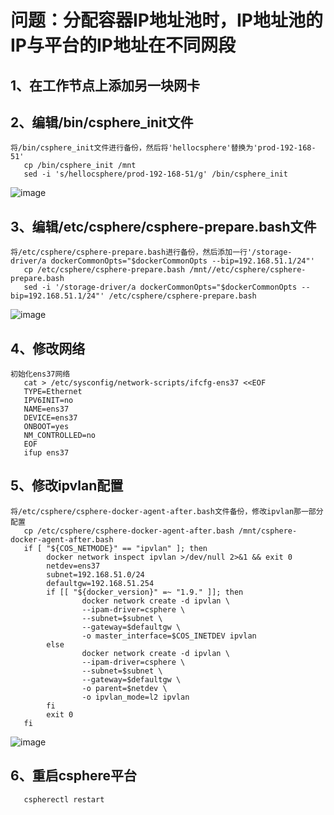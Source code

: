 # 问题：分配容器IP地址池时，IP地址池的IP与平台的IP地址在不同网段

## 1、在工作节点上添加另一块网卡

## 2、编辑/bin/csphere_init文件

```
将/bin/csphere_init文件进行备份，然后将'hellocsphere'替换为'prod-192-168-51'
   cp /bin/csphere_init /mnt
   sed -i 's/hellocsphere/prod-192-168-51/g' /bin/csphere_init
```

![image](https://github.com/lyz-970124/work/blob/master/%E5%9B%BE%E7%89%87/csphere_init.png)

## 3、编辑/etc/csphere/csphere-prepare.bash文件

```
将/etc/csphere/csphere-prepare.bash进行备份，然后添加一行'/storage-driver/a dockerCommonOpts="$dockerCommonOpts --bip=192.168.51.1/24"'
   cp /etc/csphere/csphere-prepare.bash /mnt//etc/csphere/csphere-prepare.bash
   sed -i '/storage-driver/a dockerCommonOpts="$dockerCommonOpts --bip=192.168.51.1/24"' /etc/csphere/csphere-prepare.bash
```

![image](https://github.com/lyz-970124/work/blob/master/%E5%9B%BE%E7%89%87/csphere-prepare.png)

## 4、修改网络

```
初始化ens37网络
   cat > /etc/sysconfig/network-scripts/ifcfg-ens37 <<EOF
   TYPE=Ethernet
   IPV6INIT=no
   NAME=ens37
   DEVICE=ens37
   ONBOOT=yes
   NM_CONTROLLED=no
   EOF
   ifup ens37
```

## 5、修改ipvlan配置

```
将/etc/csphere/csphere-docker-agent-after.bash文件备份，修改ipvlan那一部分配置
   cp /etc/csphere/csphere-docker-agent-after.bash /mnt/csphere-docker-agent-after.bash
   if [ "${COS_NETMODE}" == "ipvlan" ]; then
        docker network inspect ipvlan >/dev/null 2>&1 && exit 0
        netdev=ens37
        subnet=192.168.51.0/24
        defaultgw=192.168.51.254
        if [[ "${docker_version}" =~ "1.9." ]]; then
                docker network create -d ipvlan \
                --ipam-driver=csphere \
                --subnet=$subnet \
                --gateway=$defaultgw \
                -o master_interface=$COS_INETDEV ipvlan
        else
                docker network create -d ipvlan \
                --ipam-driver=csphere \
                --subnet=$subnet \
                --gateway=$defaultgw \
                -o parent=$netdev \
                -o ipvlan_mode=l2 ipvlan
        fi
        exit 0
   fi
```

![image](https://github.com/lyz-970124/work/blob/master/%E5%9B%BE%E7%89%87/csphere-docker-agent-after.png)

## 6、重启csphere平台

```
   cspherectl restart
```
